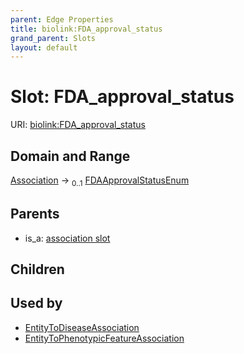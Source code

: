 ```yaml
---
parent: Edge Properties
title: biolink:FDA_approval_status
grand_parent: Slots
layout: default
---
```


# Slot: FDA_approval_status




URI: [biolink:FDA_approval_status](https://w3id.org/biolink/FDA_approval_status)

## Domain and Range

[Association](Association.md) ->  <sub>0..1</sub> [FDAApprovalStatusEnum](FDAApprovalStatusEnum.md)

## Parents

 *  is_a: [association slot](association_slot.md)

## Children


## Used by

 * [EntityToDiseaseAssociation](EntityToDiseaseAssociation.md)
 * [EntityToPhenotypicFeatureAssociation](EntityToPhenotypicFeatureAssociation.md)
